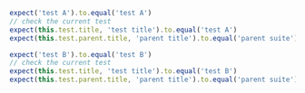 <!--
  this fiddle should create (inside top level describe "nested fiddles")

  describe("parent suite", () => {
    it("test A", () => {})
    it("test B", () => {})
  })
-->

<!-- fiddle parent suite / test A -->
```js
expect('test A').to.equal('test A')
// check the current test
expect(this.test.title, 'test title').to.equal('test A')
expect(this.test.parent.title, 'parent title').to.equal('parent suite')
```
<!-- fiddle-end -->

<!-- fiddle parent suite / test B -->
```js
expect('test B').to.equal('test B')
// check the current test
expect(this.test.title, 'test title').to.equal('test B')
expect(this.test.parent.title, 'parent title').to.equal('parent suite')
```
<!-- fiddle-end -->
